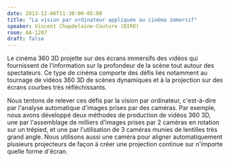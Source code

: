 ```yaml
---
date: 2013-12-06T11:30:00-05:00
title: "La vision par ordinateur appliquée au cinéma immersif"
speaker: Vincent Chapdelaine-Couture (DIRO)
room: AA-1207
draft: false
---
```


Le cinéma 360 3D projette sur des écrans immersifs des vidéos qui fournissent de l'information sur la profondeur de la scène tout autour des spectateurs.
Ce type de cinéma comporte des défis liés notamment au tournage de vidéos 360 3D de scènes dynamiques et à la projection sur des écrans courbes très réfléchissants.

Nous tentons de relever ces défis par la vision par ordinateur, c'est-à-dire par l'analyse automatique d'images prises par des caméras.
Par exemple, nous avons développé deux méthodes de production de vidéos 360 3D, une par l'assemblage de milliers d'images prises par 2 caméras en rotation sur un trépied, et une par l'utilisation de 3 caméras munies de lentilles très grand angle.
Nous utilisons aussi une caméra pour aligner automatiquement plusieurs projecteurs de façon à créer une projection continue sur n'importe quelle forme d'écran.
